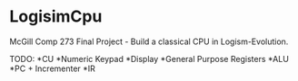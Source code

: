 # LogisimCpu
McGill Comp 273 Final Project - Build a classical CPU in Logism-Evolution.

TODO:
  *CU
  *Numeric Keypad
  *Display
  *General Purpose Registers
  *ALU
  *PC + Incrementer
  *IR
